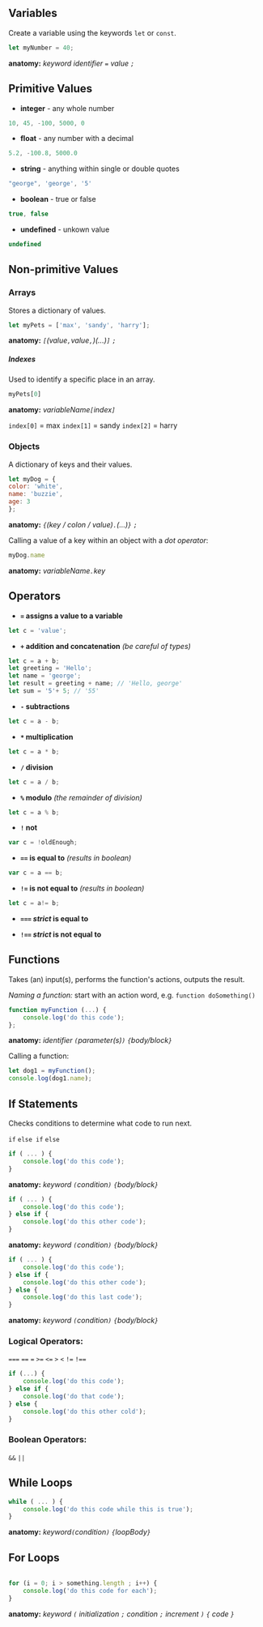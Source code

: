 



## Variables

Create a variable using the keywords `let` or `const`.

```javascript
let myNumber = 40;
```

**anatomy:** *keyword identifier `=` value `;`*




## Primitive Values
* **integer** - any whole number

```javascript
10, 45, -100, 5000, 0
```

* **float** - any number with a decimal

```javascript
5.2, -100.8, 5000.0
```

* **string** - anything within single or double quotes

```javascript
"george", 'george', '5'
```

* **boolean** - true or false

```javascript
true, false
```

* **undefined** - unkown value

```javascript
undefined
```





## Non-primitive Values

### Arrays

Stores a dictionary of values.

```javascript
let myPets = ['max', 'sandy', 'harry'];
```

**anatomy:** *`[`(value`,`value`,`)(...)`]` 	`;`*

##### Indexes

Used to identify a specific place in an array.

```javascript
myPets[0]
```

**anatomy:** *variableName`[`index`]`*

`index[0]` = max
`index[1]` = sandy
`index[2]` = harry

### Objects

A dictionary of keys and their values.

```javascript
let myDog = {
color: 'white',
name: 'buzzie',
age: 3
};
```
**anatomy:** *`{`(key / colon / value)`.`(...)`}` `;`*

Calling a value of a key within an object with a *dot operator*:

```javascript
myDog.name
```

**anatomy:** *variableName`.`key*




## Operators

* **`=` assigns a value to a variable**

```javascript
let c = 'value';
```

* **`+` addition and concatenation** *(be careful of types)* 

```javascript
let c = a + b;
let greeting = 'Hello';
let name = 'george';
let result = greeting + name; // 'Hello, george'
let sum = '5'+ 5; // '55'
```

* **`-` subtractions**

```javascript
let c = a - b;
```

* __`*` multiplication__

```javascript
let c = a * b;
```

* **`/` division**

```javascript
let c = a / b;
```

* **`%` modulo** *(the remainder of division)*

```javascript
let c = a % b;
```

* **`!` not**

```javascript
var c = !oldEnough;
```

* **`==` is equal to** *(results in boolean)*

```javascript
var c = a == b;
```

* **`!=` is not equal to** *(results in boolean)*

```javascript
let c = a!= b;
```

* **`===` *strict* is equal to**

* **`!==` *strict* is not equal to**




## Functions

Takes (an) input(s), performs the function's actions, outputs the result.

*Naming a function:* start with an action word, e.g. `function doSomething()`

```javascript
function myFunction (...) {
	console.log('do this code');
};
```

**anatomy:** *identifier `(`parameter(s)`)` `{`body/block`}`*

Calling a function:

```javascript
let dog1 = myFunction();
console.log(dog1.name);
```





## If Statements
Checks conditions to determine what code to run next.

`if` `else if` `else`

```javascript
if ( ... ) {
	console.log('do this code');
}
```
**anatomy:** *keyword `(`condition`)` `{`body/block`}`*

```javascript
if ( ... ) {
	console.log('do this code');
} else if {
	console.log('do this other code');
}
```
**anatomy:** *keyword `(`condition`)` `{`body/block`}`*

```javascript
if ( ... ) {
	console.log('do this code');
} else if {
	console.log('do this other code');
} else {
	console.log('do this last code');
}
```
**anatomy:** *keyword `(`condition`)` `{`body/block`}`*

### Logical Operators:
`===` `==` `=` `>=` `<=` `>` `<` `!=` `!==`

```javascript
if (...) {
	console.log('do this code');
} else if {
	console.log('do that code');
} else {
	console.log('do this other cold');
}
```

### Boolean Operators:
`&&` `||`




## While Loops

```javascript
while ( ... ) {
	console.log('do this code while this is true');
}
```

**anatomy:** *keyword`(`condition`)` `{`loopBody`}`*




## For Loops

```javascript

for (i = 0; i > something.length ; i++) {
	console.log('do this code for each');
}
```

**anatomy:** *keyword `(` initialization `;` condition `;` increment `)` `{` code `}`*










